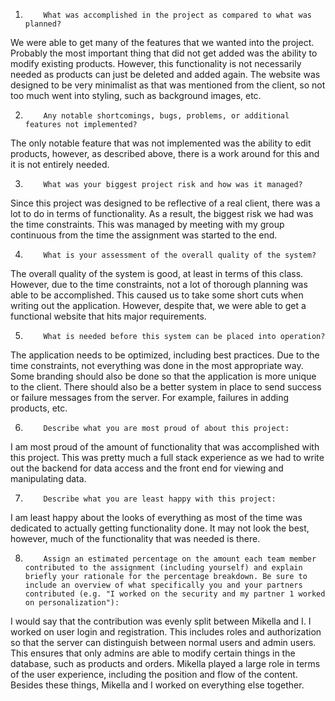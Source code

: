 1.         What was accomplished in the project as compared to what was planned?
We were able to get many of the features that we wanted into the project. Probably the most important thing that did not get added was the ability to modify existing products. However, this functionality is not necessarily needed as products can just be deleted and added again. The website was designed to be very minimalist as that was mentioned from the client, so not too much went into styling, such as background images, etc.
 
2.         Any notable shortcomings, bugs, problems, or additional features not implemented?
The only notable feature that was not implemented was the ability to edit products, however, as described above, there is a work around for this and it is not entirely needed.
 
3.         What was your biggest project risk and how was it managed?
Since this project was designed to be reflective of a real client, there was a lot to do in terms of functionality. As a result, the biggest risk we had was the time constraints. This was managed by meeting with my group continuous from the time the assignment was started to the end.
 
4.         What is your assessment of the overall quality of the system?
The overall quality of the system is good, at least in terms of this class. However, due to the time constraints, not a lot of thorough planning was able to be accomplished. This caused us to take some short cuts when writing out the application. However, despite that, we were able to get a functional website that hits major requirements.
 
5.         What is needed before this system can be placed into operation?
The application needs to be optimized, including best practices. Due to the time constraints, not everything was done in the most appropriate way. Some branding should also be done so that the application is more unique to the client. There should also be a better system in place to send success or failure messages from the server. For example, failures in adding products, etc.
 
6.         Describe what you are most proud of about this project:
I am most proud of the amount of functionality that was accomplished with this project. This was pretty much a full stack experience as we had to write out the backend for data access and the front end for viewing and manipulating data.
 
7.         Describe what you are least happy with this project:
I am least happy about the looks of everything as most of the time was dedicated to actually getting functionality done. It may not look the best, however, much of the functionality that was needed is there.
 
8.         Assign an estimated percentage on the amount each team member contributed to the assignment (including yourself) and explain briefly your rationale for the percentage breakdown. Be sure to include an overview of what specifically you and your partners contributed (e.g. "I worked on the security and my partner 1 worked on personalization"):
I would say that the contribution was evenly split between Mikella and I. I worked on user login and registration. This includes roles and authorization so that the server can distinguish between normal users and admin users. This ensures that only admins are able to modify certain things in the database, such as products and orders. Mikella played a large role in terms of the user experience, including the position and flow of the content. Besides these things, Mikella and I worked on everything else together.
